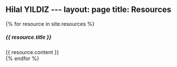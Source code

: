 Hilal YILDIZ ---
layout: page
title: Resources
---

<div id="accordion">
{% for resource in site.resources %}
<div class="card">
  <div class="card-header" id="heading{{ forloop.index }}" data-toggle="collapse" data-target="#collapse{{ forloop.index }}" aria-expanded="false" aria-controls="collapse{{ forloop.index }}">
    <h5 class="mb-0" class="text-white">
      {{ resource.title }}
    </h5>
  </div>
  <div id="collapse{{ forloop.index }}" class="collapse" aria-labelledby="heading{{ forloop.index }}" data-parent="#accordion">
    <div class="card-body">
      {{ resource.content }}
    </div>
  </div>
</div>
{% endfor %}
</div>

<script>
var url = document.location.toString();
if (url.match('#'))
  $('#heading'+url.split('#')[1].substring(0, 3)).click();
</script>
